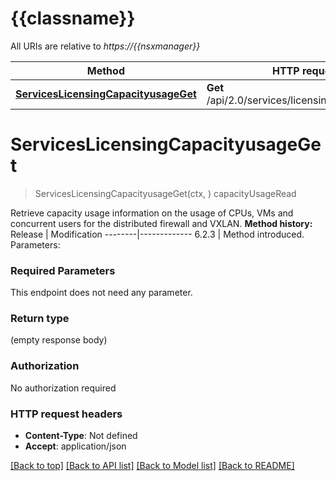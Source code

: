 # {{classname}}

All URIs are relative to *https://{{nsxmanager}}*

Method | HTTP request | Description
------------- | ------------- | -------------
[**ServicesLicensingCapacityusageGet**](CapacityApi.md#ServicesLicensingCapacityusageGet) | **Get** /api/2.0/services/licensing/capacityusage | capacityUsageRead

# **ServicesLicensingCapacityusageGet**
> ServicesLicensingCapacityusageGet(ctx, )
capacityUsageRead

Retrieve capacity usage information on the usage of CPUs, VMs and concurrent users for the distributed firewall and VXLAN.  **Method history:**  Release | Modification --------|------------- 6.2.3 | Method introduced.   Parameters:  

### Required Parameters
This endpoint does not need any parameter.

### Return type

 (empty response body)

### Authorization

No authorization required

### HTTP request headers

 - **Content-Type**: Not defined
 - **Accept**: application/json

[[Back to top]](#) [[Back to API list]](../README.md#documentation-for-api-endpoints) [[Back to Model list]](../README.md#documentation-for-models) [[Back to README]](../README.md)

